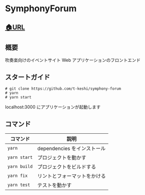 # SymphonyForum

## [🏠URL](https://symphony-forum.vercel.app)

## 概要

吹奏楽向けのイベントサイト Web アプリケーションのフロントエンド

## スタートガイド

    # git clone https://github.com/t-keshi/symphony-forum
    # yarn
    # yarn start

localhost:3000 にアプリケーションが起動します

## コマンド

| コマンド     | 説明                         |
| ------------ | ---------------------------- |
| `yarn`       | dependencies をインストール  |
| `yarn start` | プロジェクトを動かす         |
| `yarn build` | プロジェクトをビルドする     |
| `yarn fix`   | リントとフォーマットをかける |
| `yarn test`  | テストを動かす               |
